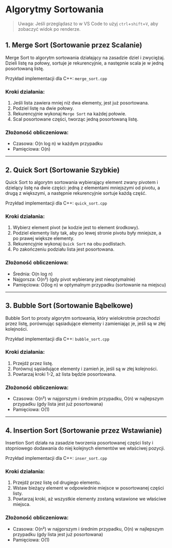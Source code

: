 # Algorytmy Sortowania
> Uwaga: Jeśli przeglądasz to w VS Code to użyj `ctrl`+`shift`+`V`, aby zobaczyć widok po renderze.

## 1. Merge Sort (Sortowanie przez Scalanie)
Merge Sort to algorytm sortowania działający na zasadzie dziel i zwyciężaj. Dzieli listę na połowy, sortuje je rekurencyjnie, a następnie scala je w jedną posortowaną listę.

Przykład implementacji dla C++: `merge_sort.cpp`

### Kroki działania:
1. Jeśli lista zawiera mniej niż dwa elementy, jest już posortowana.
2. Podziel listę na dwie połowy.
3. Rekurencyjnie wykonaj `Merge Sort` na każdej połowie.
4. Scal posortowane części, tworząc jedną posortowaną listę.

### Złożoność obliczeniowa:
- Czasowa: O(n log n) w każdym przypadku
- Pamięciowa: O(n)

---

## 2. Quick Sort (Sortowanie Szybkie)
Quick Sort to algorytm sortowania wybierający element zwany pivotem i dzielący listę na dwie części: jedną z elementami mniejszymi od pivotu, a drugą z większymi, a następnie rekurencyjnie sortuje każdą część.

Przykład implementacji dla C++: `quick_sort.cpp`

### Kroki działania:
1. Wybierz element pivot (w kodzie jest to element środkowy).
2. Podziel elementy listy tak, aby po lewej stronie pivotu były mniejsze, a po prawej większe elementy.
3. Rekurencyjnie wykonaj `Quick Sort` na obu podlistach.
4. Po zakończeniu podziału lista jest posortowana.

### Złożoność obliczeniowa:
- Średnia: O(n log n)
- Najgorsza: O(n²) (gdy pivot wybierany jest nieoptymalnie)
- Pamięciowa: O(log n) w optymalnym przypadku (sortowanie na miejscu)

---

## 3. Bubble Sort (Sortowanie Bąbelkowe)
Bubble Sort to prosty algorytm sortowania, który wielokrotnie przechodzi przez listę, porównując sąsiadujące elementy i zamieniając je, jeśli są w złej kolejności.

Przykład implementacji dla C++: `bubble_sort.cpp`

### Kroki działania:
1. Przejdź przez listę.
2. Porównuj sąsiadujące elementy i zamień je, jeśli są w złej kolejności.
3. Powtarzaj kroki 1-2, aż lista będzie posortowana.

### Złożoność obliczeniowa:
- Czasowa: O(n²) w najgorszym i średnim przypadku, O(n) w najlepszym przypadku (gdy lista jest już posortowana)
- Pamięciowa: O(1)

---

## 4. Insertion Sort (Sortowanie przez Wstawianie)
Insertion Sort działa na zasadzie tworzenia posortowanej części listy i stopniowego dodawania do niej kolejnych elementów we właściwej pozycji.

Przykład implementacji dla C++: `inser_sort.cpp`

### Kroki działania:
1. Przejdź przez listę od drugiego elementu.
2. Wstaw bieżący element w odpowiednie miejsce w posortowanej części listy.
3. Powtarzaj kroki, aż wszystkie elementy zostaną wstawione we właściwe miejsca.

### Złożoność obliczeniowa:
- Czasowa: O(n²) w najgorszym i średnim przypadku, O(n) w najlepszym przypadku (gdy lista jest już posortowana)
- Pamięciowa: O(1)
